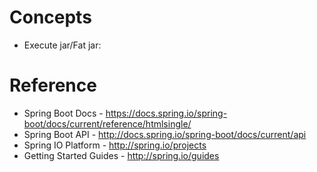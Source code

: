 # Concepts
* Execute jar/Fat jar: 

# Reference
* Spring Boot Docs - https://docs.spring.io/spring-boot/docs/current/reference/htmlsingle/
* Spring Boot API - http://docs.spring.io/spring-boot/docs/current/api
* Spring IO Platform - http://spring.io/projects
* Getting Started Guides - http://spring.io/guides

